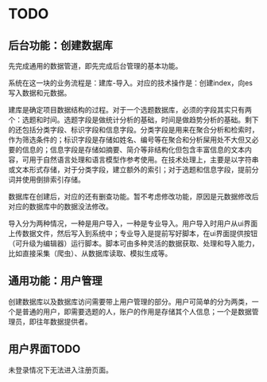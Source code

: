 
# TODO

## 后台功能：创建数据库

先完成通用的数据管道，即先完成后台管理的基本功能。

系统在这一块的业务流程是：建库-导入。对应的技术操作是：创建index，向es写入数据和元数据。

建库是确定项目数据结构的过程。对于一个选题数据库，必须的字段其实只有两个：选题和时间。选题字段是做统计分析的基础，时间是做趋势分析的基础。剩下的还包括分类字段、标识字段和信息字段。分类字段是用来在聚合分析和检索时，作为筛选条件的；标识字段是存储如姓名、编号等在聚合和分析屎用处不大但又必要的信息的；信息字段是存储如摘要、简介等非结构化但包含丰富信息的文本内容，可用于自然语言处理和语言模型作参考使用。在技术处理上，主要是以字符串或文本形式存储，对于分类字段，建立额外的索引；对于选题和信息字段，提前分词并使用倒排索引存储。

数据库在创建后，对应的还有删查功能。暂不考虑修改功能，原因是元数据修改后对应的数据库中的数据没法修改。

导入分为两种情况，一种是用户导入，一种是专业导入。用户导入时用户从ui界面上传数据文件，然后写入到系统中；专业导入是提前写好脚本，在ui界面提供按钮（可升级为编辑器）运行脚本。脚本可由多种灵活的数据获取、处理和导入能力，比如直接采集（爬虫）、从数据库读取、模拟生成等。

## 通用功能：用户管理

创建数据库以及数据库访问需要带上用户管理的部分。用户可简单的分为两类，一个是普通的用户，即需要选题的人，账户的作用是存储其个人信息；一个是数据管理员，即往年数据提供者。

## 用户界面TODO

未登录情况下无法进入注册页面。
